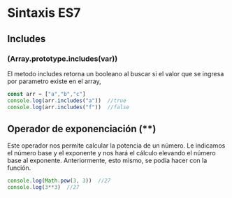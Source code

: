 # Sintaxis ES7

## Includes
### (Array.prototype.includes(var))
El metodo includes retorna un booleano al buscar si el valor que se ingresa por parametro existe en el array, 

```js 
const arr = ["a","b","c"]
console.log(arr.includes("a"))  //true
console.log(arr.includes("f"))  //false
```

## Operador de exponenciación (**)
Este operador nos permite calcular la potencia de un número. Le indicamos el número base y el exponente y nos hará el cálculo elevando el número base al exponente. Anteriormente, esto mismo, se podía hacer con la función.


```js 
console.log(Math.pow(3, 3))  //27
console.log(3**3)  //27
```